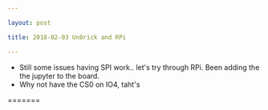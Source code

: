 ```yaml
---

layout: post

title: 2018-02-03 Un0rick and RPi

---
```



-   Still some issues having SPI work.. let's try through RPi. Been
    adding the the jupyter to the board.
-   Why not have the CS0 on IO4, taht's

=======

